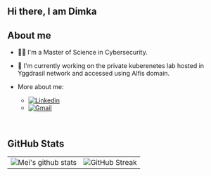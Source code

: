 
## Hi there, I am Dimka

## About me

- :man_scientist: I'm a Master of Science in Cybersecurity.
- :lab_coat: I'm currently working on the private kuberenetes lab hosted in Yggdrasil network and accessed using Alfis domain.
-  More about me:

    - [![Linkedin](https://img.shields.io/badge/-Dima_Kushchevskyi-blue?style=flat&logo=Linkedin&logoColor=white)](https://www.linkedin.com/in/dkushchevskyi/)
    - [![Gmail](https://img.shields.io/badge/-Contact_me_via_Gmail-c14438?style=flat&logo=Gmail&logoColor=white&color=BB001B)](mailto:dima.kushhevskij@gmail.com)

<br>

## GitHub Stats

| | |
| :---: | :---: |
| ![Mei's github stats](https://github-readme-stats.vercel.app/api?username=dkushche&show_icons=true&theme=cobalt) | ![GitHub Streak](https://github-readme-streak-stats.herokuapp.com/?user=dkushche&theme=cobalt) |
